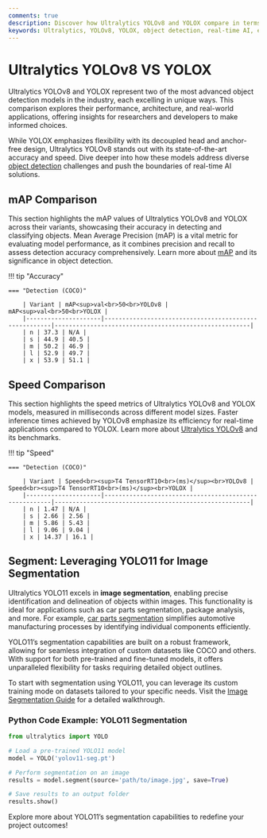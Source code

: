 ```yaml
---
comments: true
description: Discover how Ultralytics YOLOv8 and YOLOX compare in terms of accuracy, speed, and real-time object detection performance. Explore their strengths in computer vision, edge AI, and real-world applications to determine the best choice for your needs.  
keywords: Ultralytics, YOLOv8, YOLOX, object detection, real-time AI, edge AI, computer vision, model comparison
---
```


# Ultralytics YOLOv8 VS YOLOX

Ultralytics YOLOv8 and YOLOX represent two of the most advanced object detection models in the industry, each excelling in unique ways. This comparison explores their performance, architecture, and real-world applications, offering insights for researchers and developers to make informed choices.

While YOLOX emphasizes flexibility with its decoupled head and anchor-free design, Ultralytics YOLOv8 stands out with its state-of-the-art accuracy and speed. Dive deeper into how these models address diverse [object detection](https://www.ultralytics.com/glossary/object-detection) challenges and push the boundaries of real-time AI solutions.


## mAP Comparison

This section highlights the mAP values of Ultralytics YOLOv8 and YOLOX across their variants, showcasing their accuracy in detecting and classifying objects. Mean Average Precision (mAP) is a vital metric for evaluating model performance, as it combines precision and recall to assess detection accuracy comprehensively. Learn more about [mAP](https://www.ultralytics.com/glossary/mean-average-precision-map) and its significance in object detection.


!!! tip "Accuracy"

	=== "Detection (COCO)"

		| Variant | mAP<sup>val<br>50<br>YOLOv8 | mAP<sup>val<br>50<br>YOLOX |
		|---------------------|-------------------------------------------------------|-------------------------------------------------------|
		| n | 37.3 | N/A |
		| s | 44.9 | 40.5 |
		| m | 50.2 | 46.9 |
		| l | 52.9 | 49.7 |
		| x | 53.9 | 51.1 |
		

## Speed Comparison

This section highlights the speed metrics of Ultralytics YOLOv8 and YOLOX models, measured in milliseconds across different model sizes. Faster inference times achieved by YOLOv8 emphasize its efficiency for real-time applications compared to YOLOX. Learn more about [Ultralytics YOLOv8](https://docs.ultralytics.com/models/yolov8/) and its benchmarks.


!!! tip "Speed"

	=== "Detection (COCO)"

		| Variant | Speed<br><sup>T4 TensorRT10<br>(ms)</sup><br>YOLOv8 | Speed<br><sup>T4 TensorRT10<br>(ms)</sup><br>YOLOX |
		|---------------------|-------------------------------------------------------|-------------------------------------------------------|
		| n | 1.47 | N/A |
		| s | 2.66 | 2.56 |
		| m | 5.86 | 5.43 |
		| l | 9.06 | 9.04 |
		| x | 14.37 | 16.1 |

## Segment: Leveraging YOLO11 for Image Segmentation  

Ultralytics YOLO11 excels in **image segmentation**, enabling precise identification and delineation of objects within images. This functionality is ideal for applications such as car parts segmentation, package analysis, and more. For example, [car parts segmentation](https://docs.ultralytics.com/datasets/segment/carparts-seg/) simplifies automotive manufacturing processes by identifying individual components efficiently.  

YOLO11’s segmentation capabilities are built on a robust framework, allowing for seamless integration of custom datasets like COCO and others. With support for both pre-trained and fine-tuned models, it offers unparalleled flexibility for tasks requiring detailed object outlines.  

To start with segmentation using YOLO11, you can leverage its custom training mode on datasets tailored to your specific needs. Visit the [Image Segmentation Guide](https://www.ultralytics.com/blog/image-segmentation-with-ultralytics-yolo11-on-google-colab) for a detailed walkthrough.  

### Python Code Example: YOLO11 Segmentation  
```python
from ultralytics import YOLO

# Load a pre-trained YOLO11 model
model = YOLO('yolov11-seg.pt')

# Perform segmentation on an image
results = model.segment(source='path/to/image.jpg', save=True)

# Save results to an output folder
results.show()
```  
Explore more about YOLO11’s segmentation capabilities to redefine your project outcomes!
